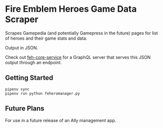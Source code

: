 # Fire Emblem Heroes Game Data Scraper

Scrapes Gamepedia (and potentially Gamepress in the future) pages for list of heroes and their game stats and data.

Output in JSON.

Check out [feh-core-service](https://github.com/vwstang/feh-core-service) for a GraphQL server that serves this JSON output through an endpoint.

## Getting Started

```
pipenv sync
pipenv run python feheromanager.py
```

## Future Plans

For use in a future release of an Ally management app.
